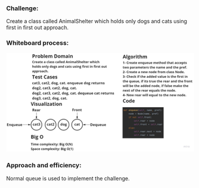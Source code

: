 ### Challenge: 
Create a class called AnimalShelter which holds only dogs and cats using first in first out approach.

### Whiteboard process:
![Shelter](Untitled%20(3).jpg)

### Approach and efficiency:
Normal queue is used to implement the challenge.
